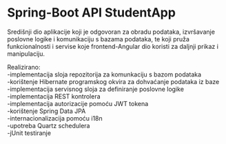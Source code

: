 # Spring-Boot API StudentApp
Središnji dio aplikacije koji je odgovoran za obradu podataka, izvršavanje poslovne logike i komunikaciju s bazama podataka,
te koji pruža funkcionalnosti i servise koje frontend-Angular dio koristi za daljnji prikaz i manipulaciju. 

Realizirano:  
-implementacija sloja repozitorija za komunkaciju s bazom podataka  
-korištenje Hibernate programskog okvira za dohvaćanje podataka iz baze  
-implementacija servisnog sloja za definiranje poslovne logike  
-implementacija REST kontrolera  
-implementacija autorizacije pomoću JWT tokena  
-korištenje Spring Data JPA  
-internacionalizacija pomoću i18n  
-upotreba Quartz schedulera  
-jUnit testiranje  


